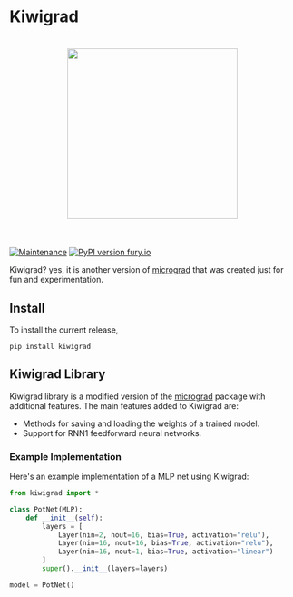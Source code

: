 # Kiwigrad

<h1 align="center">
<img src="logo.png" width="300">
</h1><br>

[![Maintenance](https://img.shields.io/badge/Maintained%3F-yes-green.svg)](https://GitHub.com/Naereen/StrapDown.js/graphs/commit-activity) [![PyPI version fury.io](https://badge.fury.io/py/kiwigrad.svg)](https://pypi.python.org/pypi/kiwigrad/)

Kiwigrad? yes, it is another version of [micrograd](https://github.com/karpathy/micrograd) that was created just for fun and experimentation.

## Install 

To install the current release,

```console
pip install kiwigrad
```

## Kiwigrad Library

Kiwigrad library is a modified version of the [micrograd](https://github.com/karpathy/micrograd) package with additional features. The main features added to Kiwigrad are:

* Methods for saving and loading the weights of a trained model.
* Support for RNN1 feedforward neural networks.

### Example Implementation

Here's an example implementation of a MLP net using Kiwigrad:

```python 
from kiwigrad import * 

class PotNet(MLP):
    def __init__(self):
        layers = [
            Layer(nin=2, nout=16, bias=True, activation="relu"),
            Layer(nin=16, nout=16, bias=True, activation="relu"),
            Layer(nin=16, nout=1, bias=True, activation="linear")
        ]
        super().__init__(layers=layers)

model = PotNet()
```